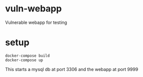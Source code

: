 # vuln-webapp
Vulnerable webapp for testing  

# setup
```
docker-compose build
docker-compose up
```
This starts a mysql db at port 3306 and the webapp at port 9999
